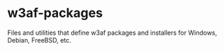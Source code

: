 w3af-packages
=============

Files and utilities that define w3af packages and installers for Windows, Debian, FreeBSD, etc.
